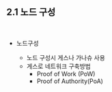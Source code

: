 ## 2.1 노드 구성

<br>

- 노드구성

  - 노드 구성시 게스나 가나슈 사용
  - 게스로 네트워크 구축방법
    - Proof of Work (PoW)
    - Proof of Authority(PoA)

<br>
